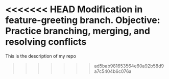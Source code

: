 <<<<<<< HEAD
Modification in feature-greeting branch.
Objective: Practice branching, merging, and resolving conflicts
=======
This is the description of my repo
>>>>>>> ad5bab981653564e60a92b58d9a7c5404b6c076a
